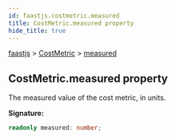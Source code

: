 ```yaml
---
id: faastjs.costmetric.measured
title: CostMetric.measured property
hide_title: true
---
```

[faastjs](./faastjs.md) &gt; [CostMetric](./faastjs.costmetric.md) &gt; [measured](./faastjs.costmetric.measured.md)

## CostMetric.measured property

The measured value of the cost metric, in units.

<b>Signature:</b>

```typescript
readonly measured: number;
```